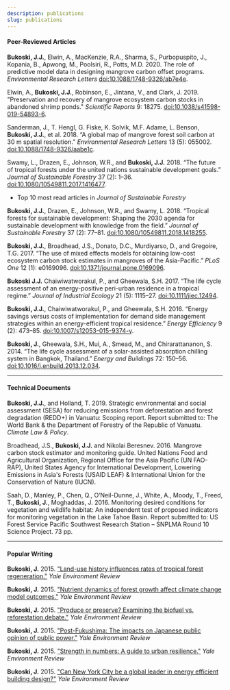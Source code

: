 ```yaml
---
description: publications
slug: publications
---
```


#### Peer-Reviewed Articles

**Bukoski, J.J.**, Elwin, A., MacKenzie, R.A., Sharma, S., Purbopuspito, J., Kopania, B., Apwong, M., Poolsiri, R., Potts, M.D. 2020. The role of predictive model data in designing mangrove carbon offset programs. *Environmental Research Letters* [doi:10.1088&#47;1748-9326/ab7e4e](https://iopscience.iop.org/article/10.1088/1748-9326/ab7e4e).
  
Elwin, A., **Bukoski, J.J.**, Robinson, E., Jintana, V., and Clark, J. 2019. "Preservation and recovery of mangrove ecosystem carbon stocks in abandoned shrimp ponds." *Scientific Reports* 9: 18275. [doi:10.1038/s41598-019-54893-6](https://www.nature.com/articles/s41598-019-54893-6).

Sanderman, J., T. Hengl, G. Fiske, K. Solvik, M.F. Adame, L. Benson, **Bukoski, J.J.**, et al. 2018. “A global map of mangrove forest soil carbon at 30 m spatial resolution.” *Environmental Research Letters* 13 (5): 055002. [doi:10.1088&#47;1748-9326/aabe1c](https://iopscience.iop.org/article/10.1088/1748-9326/aabe1c/pdf).

Swamy, L., Drazen, E., Johnson, W.R., and **Bukoski, J.J.** 2018. “The future of tropical forests under the united nations sustainable development goals.” *Journal of Sustainable Forestry* 37 (2): 1–36. [doi:10.1080&#47;10549811.2017.1416477](https://www.tandfonline.com/doi/abs/10.1080/10549811.2017.1416477).

  - Top 10 most read articles in *Journal of Sustainable Forestry*

**Bukoski, J.J.**, Drazen, E., Johnson, W.R., and Swamy, L. 2018. “Tropical forests for sustainable development: Shaping the 2030 agenda for sustainable development with knowledge from the field.” *Journal of Sustainable Forestry* 37 (2): 77–81. [doi:10.1080&#47;10549811.2018.1418255](https://www.tandfonline.com/doi/full/10.1080/10549811.2018.1418255).

**Bukoski, J.J.**, Broadhead, J.S., Donato, D.C., Murdiyarso, D., and Gregoire, T.G. 2017. “The use of mixed effects models for obtaining low-cost ecosystem carbon stock estimates in mangroves of the Asia-Pacific.” *PLoS One* 12 (1): e0169096. [doi:10.1371/journal.pone.0169096](https://journals.plos.org/plosone/article?id=10.1371/journal.pone.0169096).

**Bukoski J.J.** Chaiwiwatworakul, P., and Gheewala, S.H. 2017. “The life cycle assessment of an energy-positive peri-urban residence in a tropical regime.” *Journal of Industrial Ecology* 21 (5): 1115–27. [doi:10.1111/jiec.12494](https://onlinelibrary.wiley.com/doi/abs/10.1111/jiec.12494).

**Bukoski, J.J.**, Chaiwiwatworakul, P., and Gheewala, S.H. 2016. “Energy savings versus costs of implementation for demand side management strategies within an energy-efficient tropical residence.” *Energy Efficiency* 9 (2): 473–85. [doi:10.1007/s12053-015-9374-y](https://link.springer.com/article/10.1007/s12053-015-9374-y).

**Bukoski, J.**, Gheewala, S.H., Mui, A., Smead, M., and Chirarattananon, S. 2014. “The life cycle assessment of a solar-assisted absorption chilling system in Bangkok, Thailand.” *Energy and Buildings* 72: 150–56. [doi:10.1016/j.enbuild.2013.12.034](https://www.sciencedirect.com/science/article/abs/pii/S0378778813008517).

------

#### Technical Documents

**Bukoski, J.J.**, and Holland, T. 2019. Strategic environmental and social assessment (SESA) for reducing emissions from deforestation and forest degradation (REDD+) in Vanuatu: Scoping report. Report submitted to: The World Bank & the Department of Forestry of the Republic of Vanuatu. *Climate Law & Policy*.

Broadhead, J.S., **Bukoski, J.J.** and Nikolai Beresnev. 2016. Mangrove carbon stock estimator and monitoring guide. United Nations Food and Agricultural Organization, Regional Office for the Asia Pacific (UN FAO-RAP), United States Agency for International Development, Lowering Emissions in Asia's Forests (USAID LEAF) & International Union for the Conservation of Nature (IUCN).

Saah, D., Manley, P., Chen, Q., O’Neil-Dunne, J., White, A., Moody, T., Freed, T., **Bukoski, J.**, Moghaddas, J. 2016. Monitoring desired conditions for vegetation and wildlife habitat: An independent test of proposed indicators for monitoring vegetation in the Lake Tahoe Basin. Report submitted to: US Forest Service Pacific Southwest Research Station – SNPLMA Round 10 Science Project. 73 pp.


------

#### Popular Writing

**Bukoski, J.** 2015. ["Land-use history influences rates of tropical forest regeneration."](https://environment-review.yale.edu/land-use-history-influences-rates-tropical-forest-regeneration-0) *Yale Environment Review*

**Bukoski, J.** 2015. ["Nutrient dynamics of forest growth affect climate change model outcomes."](https://environment-review.yale.edu/nutrient-dynamics-forest-growth-affect-climate-change-model-outcomes-0) *Yale Environment Review*

**Bukoski, J.** 2015. ["Produce or preserve? Examining the biofuel vs. reforestation debate."](https://environment-review.yale.edu/produce-or-preserve-examining-biofuel-vs-reforestation-debate-0) *Yale Environment Review*

**Bukoski, J.** 2015. ["Post-Fukushima: The impacts on Japanese public opinion of public power."](https://environment-review.yale.edu/post-fukushima-impacts-japanese-public-opinion-nuclear-power-0) *Yale Environment Review*

**Bukoski, J.** 2015. ["Strength in numbers: A guide to urban resilience."](https://environment-review.yale.edu/strength-numbers-guide-urban-resilience-0) *Yale Environment Review*

**Bukoski, J.** 2015. ["Can New York City be a global leader in energy efficient building design?"](https://environment-review.yale.edu/can-new-york-city-be-global-leader-energy-efficient-building-design-0) *Yale Environment Review*